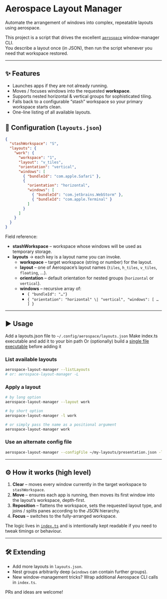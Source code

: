 # Aerospace Layout Manager

Automate the arrangement of windows into complex, repeatable layouts using aerospace.

This project is a script that drives the excellent [`aerospace`](https://github.com/nikitabobko/AeroSpace) window-manager CLI.  
You describe a layout once (in JSON), then run the script whenever you need that workspace restored.

---

## ✨ Features

* Launches apps if they are not already running.
* Moves / focuses windows into the requested **workspace**.
* Supports nested horizontal & vertical groups for sophisticated tiling.
* Falls back to a configurable “stash” workspace so your primary workspace starts clean.
* One-line listing of all available layouts.

## 🔧 Configuration (`layouts.json`)

```json
{
  "stashWorkspace": "S",
  "layouts": {
    "work": {
      "workspace": "1",
      "layout": "v_tiles",
      "orientation": "vertical",
      "windows": [
        { "bundleId": "com.apple.Safari" },
        {
          "orientation": "horizontal",
          "windows": [
            { "bundleId": "com.jetbrains.WebStorm" },
            { "bundleId": "com.apple.Terminal" }
          ]
        }
      ]
    }
  }
}
```

Field reference:

* **stashWorkspace** – workspace whose windows will be used as temporary storage.
* **layouts** → each key is a layout name you can invoke.
  * **workspace** – target workspace (string or number) for the layout.
  * **layout** – one of Aerospace’s layout names (`tiles`, `h_tiles`, `v_tiles`, `floating`, …).
  * **orientation** – default orientation for nested groups (`horizontal` or `vertical`).
  * **windows** – recursive array of:
    * `{ "bundleId": "…"}`
    * `{ "orientation": "horizontal" \| "vertical", "windows": [ … ] }`

---

## ▶️  Usage

Add a layouts.json file to `~/.config/aerospace/layouts.json`
Make index.ts executable and add it to your bin path
Or (optionally) build a [single file executable](https://bun.sh/docs/bundler/executables) before adding it

### List available layouts

```bash
aerospace-layout-manager --listLayouts
# or: aerospace-layout-manager -L
```

### Apply a layout

```bash
# by long option
aerospace-layout-manager --layout work

# by short option
aerospace-layout-manager -l work

# or simply pass the name as a positional argument
aerospace-layout-manager work
```

### Use an alternate config file

```bash
aerospace-layout-manager --configFile ~/my-layouts/presentation.json -l keynote
```

---

## ⚙️  How it works (high level)

1. **Clear** – moves every window currently in the target workspace to `stashWorkspace`.
2. **Move** – ensures each app is running, then moves its first window into the layout’s workspace, depth-first.
3. **Reposition** – flattens the workspace, sets the requested layout type, and joins / splits panes according to the JSON hierarchy.
4. **Focus** – switches to the fully-arranged workspace.

The logic lives in [`index.ts`](./index.ts) and is intentionally kept readable if you need to tweak timings or behaviour.

---

## 🛠  Extending

* Add more layouts in `layouts.json`.
* Nest groups arbitrarily deep (`windows` can contain further groups).
* New window-management tricks? Wrap additional Aerospace CLI calls in `index.ts`.

PRs and ideas are welcome!
